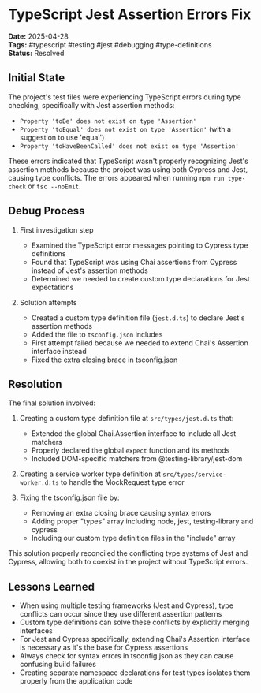 # TypeScript Jest Assertion Errors Fix

**Date:** 2025-04-28  
**Tags:** #typescript #testing #jest #debugging #type-definitions  
**Status:** Resolved  

## Initial State

The project's test files were experiencing TypeScript errors during type checking, specifically with Jest assertion methods:

- `Property 'toBe' does not exist on type 'Assertion'`
- `Property 'toEqual' does not exist on type 'Assertion'` (with a suggestion to use 'equal')
- `Property 'toHaveBeenCalled' does not exist on type 'Assertion'`

These errors indicated that TypeScript wasn't properly recognizing Jest's assertion methods because the project was using both Cypress and Jest, causing type conflicts. The errors appeared when running `npm run type-check` or `tsc --noEmit`.

## Debug Process

1. First investigation step
   - Examined the TypeScript error messages pointing to Cypress type definitions
   - Found that TypeScript was using Chai assertions from Cypress instead of Jest's assertion methods
   - Determined we needed to create custom type declarations for Jest expectations

2. Solution attempts
   - Created a custom type definition file (`jest.d.ts`) to declare Jest's assertion methods
   - Added the file to `tsconfig.json` includes
   - First attempt failed because we needed to extend Chai's Assertion interface instead
   - Fixed the extra closing brace in tsconfig.json

## Resolution

The final solution involved:

1. Creating a custom type definition file at `src/types/jest.d.ts` that:
   - Extended the global Chai.Assertion interface to include all Jest matchers
   - Properly declared the global `expect` function and its methods
   - Included DOM-specific matchers from @testing-library/jest-dom

2. Creating a service worker type definition at `src/types/service-worker.d.ts` to handle the MockRequest type error

3. Fixing the tsconfig.json file by:
   - Removing an extra closing brace causing syntax errors
   - Adding proper "types" array including node, jest, testing-library and cypress
   - Including our custom type definition files in the "include" array

This solution properly reconciled the conflicting type systems of Jest and Cypress, allowing both to coexist in the project without TypeScript errors.

## Lessons Learned

- When using multiple testing frameworks (Jest and Cypress), type conflicts can occur since they use different assertion patterns
- Custom type definitions can solve these conflicts by explicitly merging interfaces
- For Jest and Cypress specifically, extending Chai's Assertion interface is necessary as it's the base for Cypress assertions
- Always check for syntax errors in tsconfig.json as they can cause confusing build failures
- Creating separate namespace declarations for test types isolates them properly from the application code
